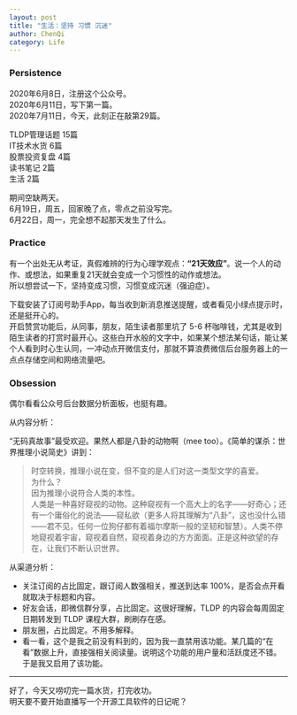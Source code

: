 ```yaml
---
layout: post
title: "生活：坚持 习惯 沉迷"
author: ChenQi
category: Life
---
```


### Persistence

2020年6月8日，注册这个公众号。  
2020年6月11日，写下第一篇。  
2020年7月11日，今天，此刻正在敲第29篇。  

TLDP管理话题 15篇  
IT技术水货 6篇  
股票投资复盘 4篇  
读书笔记 2篇  
生活 2篇  

期间空缺两天。  
6月19日，周五，回家晚了点，零点之前没写完。  
6月22日，周一，完全想不起那天发生了什么。

### Practice

有一个出处无从考证，真假难辨的行为心理学观点：**“21天效应”**。说一个人的动作、或想法，如果重复21天就会变成一个习惯性的动作或想法。  
所以想尝试一下，坚持变成习惯，习惯变成沉迷（强迫症）。  

下载安装了订阅号助手App，每当收到新消息推送提醒，或者看见小绿点提示时，还是挺开心的。  
开启赞赏功能后，从同事，朋友，陌生读者那里坑了 5-6 杯咖啡钱，尤其是收到陌生读者的打赏时最开心。这些白开水般的文字中，如果某个想法某句话，能让某个人看到时心生认同，一冲动点开微信支付，那就不算浪费微信后台服务器上的一点点存储空间和网络流量吧。

### Obsession

偶尔看看公众号后台数据分析面板，也挺有趣。  

从内容分析：

“无码真故事”最受欢迎。果然人都是八卦的动物啊（mee too）。《简单的谋杀：世界推理小说简史》讲到：

> 时空转换，推理小说在变，但不变的是人们对这一类型文学的喜爱。  
为什么？  
因为推理小说符合人类的本性。  
人类是一种喜好窥视的动物。这种窥视有一个高大上的名字——好奇心；还有一个庸俗化的说法——窥私欲（更多人将其理解为“八卦”，这也没什么错——君不见，任何一位狗仔都有着福尔摩斯一般的坚韧和智慧）。人类不停地窥视着宇宙，窥视着自然，窥视着身边的方方面面。正是这种欲望的存在，让我们不断认识世界。

从渠道分析：

+ 关注订阅的占比固定，跟订阅人数强相关，推送到达率 100%，是否会点开看就取决于标题和内容。  
+ 好友会话，即微信群分享，占比固定。这很好理解，TLDP 的内容会每周固定日期转发到 TLDP 课程大群，刷刷存在感。  
+ 朋友圈，占比固定。不用多解释。  
+ 看一看，这个是我之前没有料到的，因为我一直禁用该功能。某几篇的“在看”数据上升，直接强相关阅读量。说明这个功能的用户量和活跃度还不错。于是我又启用了该功能。

--------
好了，今天又唠叨完一篇水货，打完收功。  
明天要不要开始直播写一个开源工具软件的日记呢？
